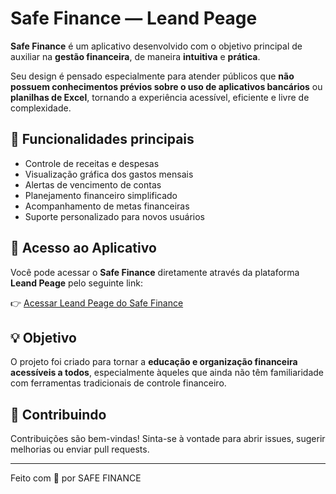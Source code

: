 # Safe Finance — Leand Peage

**Safe Finance** é um aplicativo desenvolvido com o objetivo principal de auxiliar na **gestão financeira**, de maneira **intuitiva** e **prática**. 

Seu design é pensado especialmente para atender públicos que **não possuem conhecimentos prévios sobre o uso de aplicativos bancários** ou **planilhas de Excel**, tornando a experiência acessível, eficiente e livre de complexidade.

## 🚀 Funcionalidades principais

- Controle de receitas e despesas
- Visualização gráfica dos gastos mensais
- Alertas de vencimento de contas
- Planejamento financeiro simplificado
- Acompanhamento de metas financeiras
- Suporte personalizado para novos usuários

## 🔗 Acesso ao Aplicativo

Você pode acessar o **Safe Finance** diretamente através da plataforma **Leand Peage** pelo seguinte link:

👉 [Acessar Leand Peage do Safe Finance](https://v0-saas-leandpeage.vercel.app/)

## 💡 Objetivo

O projeto foi criado para tornar a **educação e organização financeira acessíveis a todos**, especialmente àqueles que ainda não têm familiaridade com ferramentas tradicionais de controle financeiro.

## 🤝 Contribuindo

Contribuições são bem-vindas! Sinta-se à vontade para abrir issues, sugerir melhorias ou enviar pull requests.

---

Feito com 💙 por SAFE FINANCE
